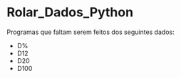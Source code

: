 # Rolar_Dados_Python

Programas que faltam serem feitos dos seguintes dados:

- D%
- D12
- D20
- D100
